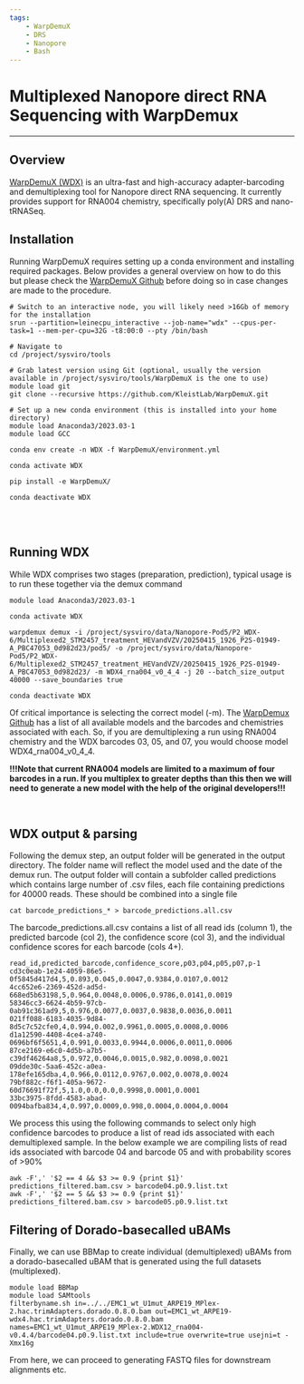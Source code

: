 ```yaml
---
tags:
    - WarpDemuX
    - DRS
    - Nanopore
    - Bash
---
```


# Multiplexed Nanopore direct RNA Sequencing with WarpDemux

---

## Overview

[WarpDemuX (WDX)](https://github.com/KleistLab/WarpDemuX) is an ultra-fast and high-accuracy adapter-barcoding and demultiplexing tool for Nanopore direct RNA sequencing. It currently provides support for RNA004 chemistry, specifically poly(A) DRS and nano-tRNASeq.

## Installation
Running WarpDemuX requires setting up a conda environment and installing required packages. Below provides a general overview on how to do this but please check the [WarpDemuX Github](https://github.com/KleistLab/WarpDemuX) before doing so in case changes are made to the procedure.

```
# Switch to an interactive node, you will likely need >16Gb of memory for the installation
srun --partition=leinecpu_interactive --job-name="wdx" --cpus-per-task=1 --mem-per-cpu=32G -t8:00:0 --pty /bin/bash

# Navigate to 
cd /project/sysviro/tools

# Grab latest version using Git (optional, usually the version available in /project/sysviro/tools/WarpDemuX is the one to use)
module load git
git clone --recursive https://github.com/KleistLab/WarpDemuX.git

# Set up a new conda environment (this is installed into your home directory)
module load Anaconda3/2023.03-1
module load GCC

conda env create -n WDX -f WarpDemuX/environment.yml

conda activate WDX

pip install -e WarpDemuX/

conda deactivate WDX
```

<br><br>

## Running WDX
While WDX comprises two stages (preparation, prediction), typical usage is to run these together via the demux command

```
module load Anaconda3/2023.03-1

conda activate WDX

warpdemux demux -i /project/sysviro/data/Nanopore-Pod5/P2_WDX-6/Multiplexed2_STM2457_treatment_HEVandVZV/20250415_1926_P2S-01949-A_PBC47053_0d982d23/pod5/ -o /project/sysviro/data/Nanopore-Pod5/P2_WDX-6/Multiplexed2_STM2457_treatment_HEVandVZV/20250415_1926_P2S-01949-A_PBC47053_0d982d23/ -m WDX4_rna004_v0_4_4 -j 20 --batch_size_output 40000 --save_boundaries true

conda deactivate WDX
```

Of critical importance is selecting the correct model (-m). The [WarpDemux Github](https://github.com/KleistLab/WarpDemuX?tab=readme-ov-file#models) has a list of all available models and the barcodes and chemistries associated with each. So, if you are demultiplexing a run using RNA004 chemistry and the WDX barcodes 03, 05, and 07, you would choose model WDX4_rna004_v0_4_4. 

<b>!!!Note that current RNA004 models are limited to a maximum of four barcodes in a run. If you multiplex to greater depths than this then we will need to generate a new model with the help of the original developers!!!</b>

<br>

## WDX output & parsing
Following the demux step, an output folder will be generated in the output directory. The folder name will reflect the model used and the date of the demux run. The output folder will contain a  subfolder called predictions which contains large number of .csv files, each file containing predictions for 40000 reads. These should be combined into a single file
```
cat barcode_predictions_* > barcode_predictions.all.csv
```
The barcode_predictions.all.csv contains a list of all read ids (column 1), the predicted barcode (col 2), the confidence score (col 3), and the individual confidence scores for each barcode (cols 4+).
```
read_id,predicted_barcode,confidence_score,p03,p04,p05,p07,p-1
cd3c0eab-1e24-4059-86e5-0f5845d417d4,5,0.893,0.045,0.0047,0.9384,0.0107,0.0012
4cc652e6-2369-452d-ad5d-668ed5b63198,5,0.964,0.0048,0.0006,0.9786,0.0141,0.0019
58346cc3-6624-4b59-97cb-0ab91c361ad9,5,0.976,0.0077,0.0037,0.9838,0.0036,0.0011
021ff088-6183-4035-9d84-8d5c7c52cfe0,4,0.994,0.002,0.9961,0.0005,0.0008,0.0006
d1a12590-4408-4ce4-a740-0696bf6f5651,4,0.991,0.0033,0.9944,0.0006,0.0011,0.0006
87ce2169-e6c0-4d5b-a7b5-c39df46264a8,5,0.972,0.0046,0.0015,0.982,0.0098,0.0021
09dde30c-5aa6-452c-a0ea-178efe165dba,4,0.966,0.0112,0.9767,0.002,0.0078,0.0024
79bf882c-f6f1-405a-9672-60d76691f72f,5,1.0,0.0,0.0,0.9998,0.0001,0.0001
33bc3975-8fdd-4583-abad-0094bafba834,4,0.997,0.0009,0.998,0.0004,0.0004,0.0004
```
We process this using the following commands to select only high confidence barcodes to produce a list of read ids associated with each demultiplexed sample. In the below example we are compiling lists of read ids associated with barcode 04 and barcode 05 and with probability scores of >90%
```
awk -F',' '$2 == 4 && $3 >= 0.9 {print $1}' predictions_filtered.bam.csv > barcode04.p0.9.list.txt
awk -F',' '$2 == 5 && $3 >= 0.9 {print $1}' predictions_filtered.bam.csv > barcode05.p0.9.list.txt
```

## Filtering of Dorado-basecalled uBAMs
Finally, we can use BBMap to create individual (demultiplexed) uBAMs from a dorado-basecalled uBAM that is generated using the full datasets (multiplexed).
```
module load BBMap
module load SAMtools
filterbyname.sh in=../../EMC1_wt_U1mut_ARPE19_MPlex-2.hac.trimAdapters.dorado.0.8.0.bam out=EMC1_wt_ARPE19-wdx4.hac.trimAdapters.dorado.0.8.0.bam names=EMC1_wt_U1mut_ARPE19_MPlex-2.WDX12_rna004-v0.4.4/barcode04.p0.9.list.txt include=true overwrite=true usejni=t -Xmx16g
```

From here, we can proceed to generating FASTQ files for downstream alignments etc.
